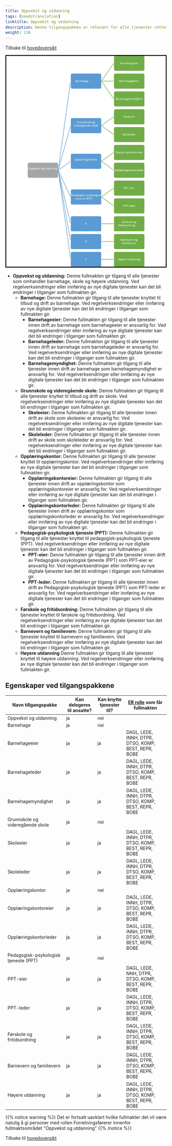 ```yaml
---
title: Oppvekst og utdanning
tags: [needstranslation]
linktitle: Oppvekst og utdanning
description: Denne tilgangspakken er relevant for alle tjenester rettet mot virksomheter med aktivitet innen oppvekst, skole og høyere utdanning
weight: 116
---
```

Tilbake til [hovedoversikt](/en/authorization/what-do-you-get/accessgroups/type-accessgroups/versjon-2/#oversikt-over-tilgangspakker)

![Oppvekst og skole](os.jpg "Oppvekst og skole")
- **Oppvekst og utdanning:** Denne fullmakten gir tilgang til alle tjenester som omhandler barnehage, skole og høyere utdanning. Ved regelverksendringer eller innføring av nye digitale tjenester kan det bli endringer i tilganger som fullmakten gir.
	- **Barnehage:** Denne fullmakten gir tilgang til alle tjenester knyttet til tilbud og drift av barnehage. Ved regelverksendringer eller innføring av nye digitale tjenester kan det bli endringer i tilganger som fullmakten gir.
		- **Barnehageeier:** Denne fullmakten gir tilgang til alle tjenester innen drift av barnehage som barnehageeier er ansvarlig for. Ved regelverksendringer eller innføring av nye digitale tjenester kan det bli endringer i tilganger som fullmakten gir.
		- **Barnehageleder:** Denne fullmakten gir tilgang til alle tjenester innen drift av barnehage som barnehageleder er ansvarlig for. Ved regelverksendringer eller innføring av nye digitale tjenester kan det bli endringer i tilganger som fullmakten gir.
		- **Barnehagemyndighet:** Denne fullmakten gir tilgang til alle tjenester innen drift av barnehage som barnehagemyndighet er ansvarlig for. Ved regelverksendringer eller innføring av nye digitale tjenester kan det bli endringer i tilganger som fullmakten gir.
	- **Grunnskole og videregående skole:** Denne fullmakten gir tilgang til alle tjenester knyttet til tilbud og drift av skole. Ved regelverksendringer eller innføring av nye digitale tjenester kan det bli endringer i tilganger som fullmakten gir.
		- **Skoleeier:** Denne fullmakten gir tilgang til alle tjenester innen drift av skole som skoleeier er ansvarlig for. Ved regelverksendringer eller innføring av nye digitale tjenester kan det bli endringer i tilganger som fullmakten gir.
		- **Skoleleder:** Denne fullmakten gir tilgang til alle tjenester innen drift av skole som skoleleder er ansvarlig for. Ved regelverksendringer eller innføring av nye digitale tjenester kan det bli endringer i tilganger som fullmakten gir.
	- **Opplæringskontor:** Denne fullmakten gir tilgang til alle tjenester knyttet til opplæringskontor. Ved regelverksendringer eller innføring av nye digitale tjenester kan det bli endringer i tilganger som fullmakten gir.
		- **Opplæringskontoreier:** Denne fullmakten gir tilgang til alle tjenester innen drift av opplæringskontor som opplæringskontoreier er ansvarlig for. Ved regelverksendringer eller innføring av nye digitale tjenester kan det bli endringer i tilganger som fullmakten gir.
		- **Opplæringskontorleder:** Denne fullmakten gir tilgang til alle tjenester innen drift av opplæringskontor som opplæringskontorleder er ansvarlig for. Ved regelverksendringer eller innføring av nye digitale tjenester kan det bli endringer i tilganger som fullmakten gir.
	- **Pedagogisk-psykologisk tjeneste (PPT):** Denne fullmakten gir tilgang til alle tjenester knyttet til pedagogisk-psykologisk tjeneste (PPT). Ved regelverksendringer eller innføring av nye digitale tjenester kan det bli endringer i tilganger som fullmakten gir.
		- **PPT-eier:** Denne fullmakten gir tilgang til alle tjenester innen drift av Pedagogisk-psykologisk tjeneste (PPT) som PPT-eier er ansvarlig for. Ved regelverksendringer eller innføring av nye digitale tjenester kan det bli endringer i tilganger som fullmakten gir.
		- **PPT-leder:** Denne fullmakten gir tilgang til alle tjenester innen drift av Pedagogisk-psykologisk tjeneste (PPT) som PPT-leder er ansvarlig for. Ved regelverksendringer eller innføring av nye digitale tjenester kan det bli endringer i tilganger som fullmakten gir.
	- **Førskole og fritidsordning:** Denne fullmakten gir tilgang til alle tjenester knyttet til førskole og fritidsordning. Ved regelverksendringer eller innføring av nye digitale tjenester kan det bli endringer i tilganger som fullmakten gir.
	- **Barnevern og familievern:** Denne fullmakten gir tilgang til alle tjenester knyttet til barnevern og familievern. Ved regelverksendringer eller innføring av nye digitale tjenester kan det bli endringer i tilganger som fullmakten gir.
	- **Høyere utdanning** Denne fullmakten gir tilgang til alle tjenester knyttet til høyere utdanning. Ved regelverksendringer eller innføring av nye digitale tjenester kan det bli endringer i tilganger som fullmakten gir.

## Egenskaper ved tilgangspakkene
|Navn tillgangspakke|Kan delegeres til ansatte?|Kan knytte tjenester til?|[ER rolle](/en/authorization/what-do-you-get/accessgroups/register_er/#rolletyper-fra-enhetsregisteret) som får fullmakten|
|---|---|---|---|
|Oppvekst og utdanning| ja|nei||
|Barnehage|ja|nei||
|Barnehageeier|ja|ja|DAGL, LEDE, INNH, DTPR, DTSO, KOMP, BEST, REPR, BOBE|
|Barnehageleder|ja|ja|DAGL, LEDE, INNH, DTPR, DTSO, KOMP, BEST, REPR, BOBE|
|Barnehagemyndighet|ja|ja|DAGL, LEDE, INNH, DTPR, DTSO, KOMP, BEST, REPR, BOBE|
|Grunnskole og videregående skole|ja|nei||
|Skoleeier|ja|ja|DAGL, LEDE, INNH, DTPR, DTSO, KOMP, BEST, REPR, BOBE|
|Skoleleder|ja|ja|DAGL, LEDE, INNH, DTPR, DTSO, KOMP, BEST, REPR, BOBE|
|Opplæringskontor|ja|nei||
|Opplæringskontoreier|ja|ja|DAGL, LEDE, INNH, DTPR, DTSO, KOMP, BEST, REPR, BOBE|
|Opplæringskontorleder|ja|ja|DAGL, LEDE, INNH, DTPR, DTSO, KOMP, BEST, REPR, BOBE|
|Pedagogisk-psykologisk tjeneste (PPT)|ja|nei||
|PPT-eier|ja|ja|DAGL, LEDE, NNH, DTPR, DTSO, KOMP, BEST, REPR, BOBE|
|PPT-leder|ja|ja|DAGL, LEDE, INNH, DTPR, DTSO, KOMP, BEST, REPR, BOBE|
|Førskole og fritidsordning|ja|ja|DAGL, LEDE, INNH, DTPR, DTSO, KOMP, BEST, REPR, BOBE|
|Barnevern og familievern|ja|ja|DAGL, LEDE, INNH, DTPR, DTSO, KOMP, BEST, REPR, BOBE|
|Høyere utdanning|ja|ja|DAGL, LEDE, INNH, DTPR, DTSO, KOMP, BEST, REPR, BOBE|

{{% notice warning %}} Det er fortsatt uavklart hvilke fullmakter det vil være natulig å gi personer med rollen Forretningsførerer innenfor fullmaktsområdet "Oppvekst og utdanning" {{% /notice %}}


Tilbake til [hovedoversikt](/en/authorization/what-do-you-get/accessgroups/type-accessgroups/versjon-2/#oversikt-over-tilgangspakker)
